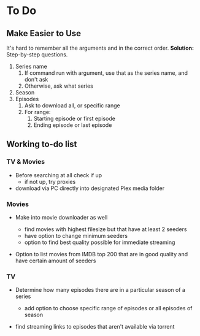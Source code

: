 # To Do

## Make Easier to Use

It's hard to remember all the arguments and in the correct order.
**Solution:** Step-by-step questions.

1. Series name
   1. If command run with argument, use that as the series name, and don't ask
   2. Otherwise, ask what series
2. Season
3. Episodes
   1. Ask to download all, or specific range
   2. For range:
      1. Starting episode or first episode
      2. Ending episode or last episode

## Working to-do list
### TV & Movies
- Before searching at all check if up
   - if not up, try proxies
- download via PC directly into designated Plex media folder

### Movies
- Make into movie downloader as well
  - find movies with highest filesize but that have at least 2 seeders
  - have option to change minimum seeders
  - option to find best quality possible for immediate streaming


- Option to list movies from IMDB top 200 that are in good quality and have certain amount of seeders

### TV
- Determine how many episodes there are in a particular season of a series
  - add option to choose specific range of episodes or all episodes of season

- find streaming links to episodes that aren't available via torrent